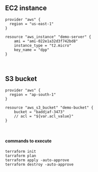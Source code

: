## EC2 instance
```
provider "aws" {
  region = "us-east-1"
}

resource "aws_instance" "demo-server" {
    ami = "ami-022e1a32d3f742bd8"
    instance_type = "t2.micro"
    key_name = "dpp"
}
```
<br>

## S3 bucket
```
provider "aws" {
  region = "ap-south-1"
}

resource "aws_s3_bucket" "demo-bucket" {
    bucket = "baddjaf-3473" 
    // acl = "${var.acl_value}"  
}
```
<br>

#### commands to execute
```
terraform init
tarraform plan
terraform apply -auto-approve
terraform destroy -auto-approve
```

